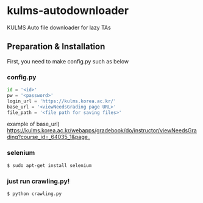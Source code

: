 # kulms-autodownloader
KULMS Auto file downloader for lazy TAs


## Preparation & Installation

First, you need to make config.py such as below

### config.py
```python
id = '<id>'
pw = '<password>'
login_url = 'https://kulms.korea.ac.kr/'
base_url = '<viewNeedsGrading page URL>'
file_path = '<file path for saving files>'
```

example of base_url) https://kulms.korea.ac.kr/webapps/gradebook/do/instructor/viewNeedsGrading?course_id=_64035_1&page_


### selenium
```sh
$ sudo apt-get install selenium
```

### just run crawling.py!
```sh
$ python crawling.py
```
